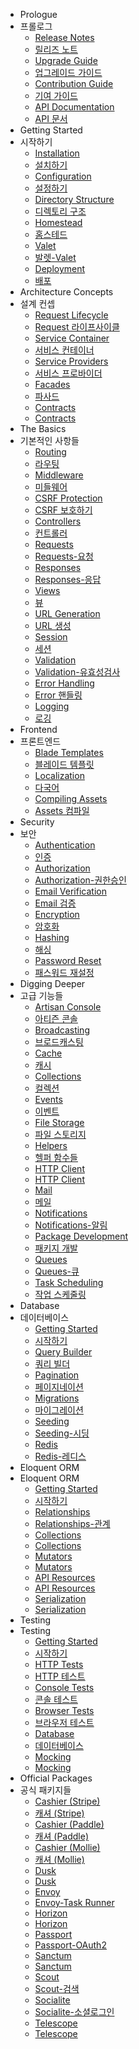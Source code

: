 - Prologue
- 프롤로그
    - [Release Notes](/docs/{{version}}/releases)
    - [릴리즈 노트](/docs/{{version}}/releases)
    - [Upgrade Guide](/docs/{{version}}/upgrade)
    - [업그레이드 가이드](/docs/{{version}}/upgrade)
    - [Contribution Guide](/docs/{{version}}/contributions)
    - [기여 가이드](/docs/{{version}}/contributions)
    - [API Documentation](/api/8.x)
    - [API 문서](/api/8.x)
- Getting Started
- 시작하기
    - [Installation](/docs/{{version}}/installation)
    - [설치하기](/docs/{{version}}/installation)
    - [Configuration](/docs/{{version}}/configuration)
    - [설정하기](/docs/{{version}}/configuration)
    - [Directory Structure](/docs/{{version}}/structure)
    - [디렉토리 구조](/docs/{{version}}/structure)
    - [Homestead](/docs/{{version}}/homestead)
    - [홈스테드](/docs/{{version}}/homestead)
    - [Valet](/docs/{{version}}/valet)
    - [발렛-Valet](/docs/{{version}}/valet)
    - [Deployment](/docs/{{version}}/deployment)
    - [배포](/docs/{{version}}/deployment)
- Architecture Concepts
- 설계 컨셉
    - [Request Lifecycle](/docs/{{version}}/lifecycle)
    - [Request 라이프사이클](/docs/{{version}}/lifecycle)
    - [Service Container](/docs/{{version}}/container)
    - [서비스 컨테이너](/docs/{{version}}/container)
    - [Service Providers](/docs/{{version}}/providers)
    - [서비스 프로바이더](/docs/{{version}}/providers)
    - [Facades](/docs/{{version}}/facades)
    - [파사드](/docs/{{version}}/facades)
    - [Contracts](/docs/{{version}}/contracts)
    - [Contracts](/docs/{{version}}/contracts)
- The Basics
- 기본적인 사항들
    - [Routing](/docs/{{version}}/routing)
    - [라우팅](/docs/{{version}}/routing)
    - [Middleware](/docs/{{version}}/middleware)
    - [미들웨어](/docs/{{version}}/middleware)
    - [CSRF Protection](/docs/{{version}}/csrf)
    - [CSRF 보호하기](/docs/{{version}}/csrf)
    - [Controllers](/docs/{{version}}/controllers)
    - [컨트롤러](/docs/{{version}}/controllers)
    - [Requests](/docs/{{version}}/requests)
    - [Requests-요청](/docs/{{version}}/requests)
    - [Responses](/docs/{{version}}/responses)
    - [Responses-응답](/docs/{{version}}/responses)
    - [Views](/docs/{{version}}/views)
    - [뷰](/docs/{{version}}/views)
    - [URL Generation](/docs/{{version}}/urls)
    - [URL 생성](/docs/{{version}}/urls)
    - [Session](/docs/{{version}}/session)
    - [세션](/docs/{{version}}/session)
    - [Validation](/docs/{{version}}/validation)
    - [Validation-유효성검사](/docs/{{version}}/validation)
    - [Error Handling](/docs/{{version}}/errors)
    - [Error 핸들링](/docs/{{version}}/errors)
    - [Logging](/docs/{{version}}/logging)
    - [로깅](/docs/{{version}}/logging)
- Frontend
- 프론트엔드
    - [Blade Templates](/docs/{{version}}/blade)
    - [블레이드 템플릿](/docs/{{version}}/blade)
    - [Localization](/docs/{{version}}/localization)
    - [다국어](/docs/{{version}}/localization)
    - [Compiling Assets](/docs/{{version}}/mix)
    - [Assets 컴파일](/docs/{{version}}/mix)
- Security
- 보안
    - [Authentication](/docs/{{version}}/authentication)
    - [인증](/docs/{{version}}/authentication)
    - [Authorization](/docs/{{version}}/authorization)
    - [Authorization-권한승인](/docs/{{version}}/authorization)
    - [Email Verification](/docs/{{version}}/verification)
    - [Email 검증](/docs/{{version}}/verification)
    - [Encryption](/docs/{{version}}/encryption)
    - [암호화](/docs/{{version}}/encryption)
    - [Hashing](/docs/{{version}}/hashing)
    - [해싱](/docs/{{version}}/hashing)
    - [Password Reset](/docs/{{version}}/passwords)
    - [패스워드 재설정](/docs/{{version}}/passwords)
- Digging Deeper
- 고급 기능들
    - [Artisan Console](/docs/{{version}}/artisan)
    - [아티즌 콘솔](/docs/{{version}}/artisan)
    - [Broadcasting](/docs/{{version}}/broadcasting)
    - [브로드캐스팅](/docs/{{version}}/broadcasting)
    - [Cache](/docs/{{version}}/cache)
    - [캐시](/docs/{{version}}/cache)
    - [Collections](/docs/{{version}}/collections)
    - [컬렉션](/docs/{{version}}/collections)
    - [Events](/docs/{{version}}/events)
    - [이벤트](/docs/{{version}}/events)
    - [File Storage](/docs/{{version}}/filesystem)
    - [파일 스토리지](/docs/{{version}}/filesystem)
    - [Helpers](/docs/{{version}}/helpers)
    - [헬퍼 함수들](/docs/{{version}}/helpers)
    - [HTTP Client](/docs/{{version}}/http-client)
    - [HTTP Client](/docs/{{version}}/http-client)
    - [Mail](/docs/{{version}}/mail)
    - [메일](/docs/{{version}}/mail)
    - [Notifications](/docs/{{version}}/notifications)
    - [Notifications-알림](/docs/{{version}}/notifications)
    - [Package Development](/docs/{{version}}/packages)
    - [패키지 개발](/docs/{{version}}/packages)
    - [Queues](/docs/{{version}}/queues)
    - [Queues-큐](/docs/{{version}}/queues)
    - [Task Scheduling](/docs/{{version}}/scheduling)
    - [작업 스케줄링](/docs/{{version}}/scheduling)
- Database
- 데이터베이스
    - [Getting Started](/docs/{{version}}/database)
    - [시작하기](/docs/{{version}}/database)
    - [Query Builder](/docs/{{version}}/queries)
    - [쿼리 빌더](/docs/{{version}}/queries)
    - [Pagination](/docs/{{version}}/pagination)
    - [페이지네이션](/docs/{{version}}/pagination)
    - [Migrations](/docs/{{version}}/migrations)
    - [마이그레이션](/docs/{{version}}/migrations)
    - [Seeding](/docs/{{version}}/seeding)
    - [Seeding-시딩](/docs/{{version}}/seeding)
    - [Redis](/docs/{{version}}/redis)
    - [Redis-레디스](/docs/{{version}}/redis)
- Eloquent ORM
- Eloquent ORM
    - [Getting Started](/docs/{{version}}/eloquent)
    - [시작하기](/docs/{{version}}/eloquent)
    - [Relationships](/docs/{{version}}/eloquent-relationships)
    - [Relationships-관계](/docs/{{version}}/eloquent-relationships)
    - [Collections](/docs/{{version}}/eloquent-collections)
    - [Collections](/docs/{{version}}/eloquent-collections)
    - [Mutators](/docs/{{version}}/eloquent-mutators)
    - [Mutators](/docs/{{version}}/eloquent-mutators)
    - [API Resources](/docs/{{version}}/eloquent-resources)
    - [API Resources](/docs/{{version}}/eloquent-resources)
    - [Serialization](/docs/{{version}}/eloquent-serialization)
    - [Serialization](/docs/{{version}}/eloquent-serialization)
- Testing
- Testing
    - [Getting Started](/docs/{{version}}/testing)
    - [시작하기](/docs/{{version}}/testing)
    - [HTTP Tests](/docs/{{version}}/http-tests)
    - [HTTP 테스트](/docs/{{version}}/http-tests)
    - [Console Tests](/docs/{{version}}/console-tests)
    - [콘솔 테스트](/docs/{{version}}/console-tests)
    - [Browser Tests](/docs/{{version}}/dusk)
    - [브라우저 테스트](/docs/{{version}}/dusk)
    - [Database](/docs/{{version}}/database-testing)
    - [데이터베이스](/docs/{{version}}/database-testing)
    - [Mocking](/docs/{{version}}/mocking)
    - [Mocking](/docs/{{version}}/mocking)
- Official Packages
- 공식 패키지들
    - [Cashier (Stripe)](/docs/{{version}}/billing)
    - [캐셔 (Stripe)](/docs/{{version}}/billing)
    - [Cashier (Paddle)](/docs/{{version}}/cashier-paddle)
    - [캐셔 (Paddle)](/docs/{{version}}/cashier-paddle)
    - [Cashier (Mollie)](https://github.com/laravel/cashier-mollie)
    - [캐셔 (Mollie)](https://github.com/laravel/cashier-mollie)
    - [Dusk](/docs/{{version}}/dusk)
    - [Dusk](/docs/{{version}}/dusk)
    - [Envoy](/docs/{{version}}/envoy)
    - [Envoy-Task Runner](/docs/{{version}}/envoy)
    - [Horizon](/docs/{{version}}/horizon)
    - [Horizon](/docs/{{version}}/horizon)
    - [Passport](/docs/{{version}}/passport)
    - [Passport-OAuth2](/docs/{{version}}/passport)
    - [Sanctum](/docs/{{version}}/sanctum)
    - [Sanctum](/docs/{{version}}/sanctum)
    - [Scout](/docs/{{version}}/scout)
    - [Scout-검색](/docs/{{version}}/scout)
    - [Socialite](/docs/{{version}}/socialite)
    - [Socialite-소셜로그인](/docs/{{version}}/socialite)
    - [Telescope](/docs/{{version}}/telescope)
    - [Telescope](/docs/{{version}}/telescope)
